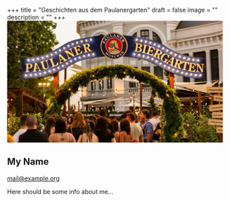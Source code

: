 +++
title = "Geschichten aus dem Paulanergarten"
draft = false
image = ""
description = ""
+++
![](773433505_234173801_1706x960.webp)

## My Name

mail@example.org

Here should be some info about me...